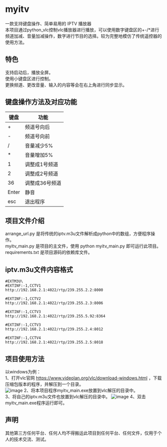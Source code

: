 # myitv
一款支持键盘操作、简单易用的 IPTV 播放器  
本项目通过python_vlc控制vlc播放器进行播放，可以使用数字键盘区的+-/*进行频道加减、音量加减操作，数字进行节目的选择。较为完整地模仿了传统遥控器的使用方法。  


## 特色
支持启动后，播放全屏。   
使用小键盘区进行控制。  
更换频道、更改音量、输入的内容等会在右上角进行同步显示。  

## 键盘操作方法及对应功能
|  键盘   | 功能  |
|  ----  | ----  |
| +  | 频道号向后 |
| -  | 频道号向前 |
| /  | 音量减少5% |
| *  | 音量增加5% |
| 1  | 调整成1号频道 |
| 2  | 调整成2号频道 |
| 36  | 调整成36号频道 |
| Enter  | 静音 |
| esc  | 退出程序 |

## 项目文件介绍
arrange_url.py 是将传统的iptv.m3u文件解析成python中的数组，方便程序操作。  
myitv_main.py 是项目的主文件，使用 python myitv_main.py 即可运行此项目。  
requirements.txt 是项目源码的依赖库文件。  


## iptv.m3u文件内容格式
```
#EXTM3U\
#EXTINF:-1,CCTV1
http://192.168.2.1:4022/rtp/239.255.2.2:8000

#EXTINF:-1,CCTV2
http://192.168.2.1:4022/rtp/239.255.2.3:8006

#EXTINF:-1,CCTV3
http://192.168.2.1:4022/rtp/239.255.5.92:8364

#EXTINF:-1,CCTV3
http://192.168.2.1:4022/rtp/239.255.2.4:8012

#EXTINF:-1,CCTV4
http://192.168.2.1:4022/rtp/239.255.2.5:8018
```



## 项目使用方法
以windows为例：   
1、打开vlc官网 https://www.videolan.org/vlc/download-windows.html ，下载压缩包版本的程序，并解压到一个目录。  
![image](https://github.com/user-attachments/assets/741cc939-d37c-477d-9945-f5886b94c89f)
2、将本项目程序myitv_main.exe放置到vlc解压的目录中。  
3、将自己的iptv.m3u文件也放置到vlc解压的目录中。
![image](https://github.com/user-attachments/assets/28e40465-8278-40d4-9d4c-f5ab0d239701)
4、双击myitv_main.exe程序运行即可。


## 声明
其他第三方任何平台、任何人均不得搬运此项目到任何平台、任何文件，仅用于个人的技术交流、测试。

